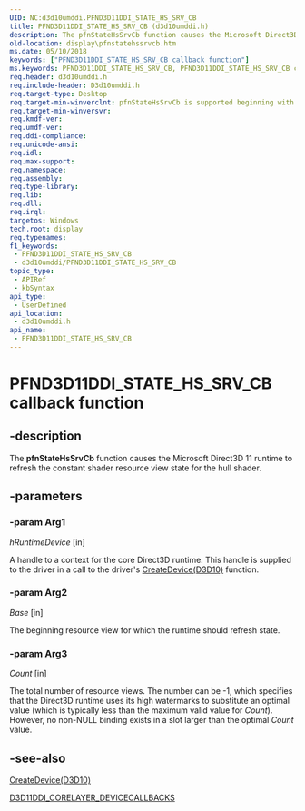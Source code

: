 ```yaml
---
UID: NC:d3d10umddi.PFND3D11DDI_STATE_HS_SRV_CB
title: PFND3D11DDI_STATE_HS_SRV_CB (d3d10umddi.h)
description: The pfnStateHsSrvCb function causes the Microsoft Direct3D 11 runtime to refresh the constant shader resource view state for the hull shader.
old-location: display\pfnstatehssrvcb.htm
ms.date: 05/10/2018
keywords: ["PFND3D11DDI_STATE_HS_SRV_CB callback function"]
ms.keywords: PFND3D11DDI_STATE_HS_SRV_CB, PFND3D11DDI_STATE_HS_SRV_CB callback, d3d10umddi/pfnStateHsSrvCb, d3d11state_functions_dfb556c1-522f-40b1-b5dd-ddfa4a4fc557.xml, display.pfnstatehssrvcb, pfnStateHsSrvCb, pfnStateHsSrvCb callback function [Display Devices]
req.header: d3d10umddi.h
req.include-header: D3d10umddi.h
req.target-type: Desktop
req.target-min-winverclnt: pfnStateHsSrvCb is supported beginning with the Windows 7 operating system.
req.target-min-winversvr: 
req.kmdf-ver: 
req.umdf-ver: 
req.ddi-compliance: 
req.unicode-ansi: 
req.idl: 
req.max-support: 
req.namespace: 
req.assembly: 
req.type-library: 
req.lib: 
req.dll: 
req.irql: 
targetos: Windows
tech.root: display
req.typenames: 
f1_keywords:
 - PFND3D11DDI_STATE_HS_SRV_CB
 - d3d10umddi/PFND3D11DDI_STATE_HS_SRV_CB
topic_type:
 - APIRef
 - kbSyntax
api_type:
 - UserDefined
api_location:
 - d3d10umddi.h
api_name:
 - PFND3D11DDI_STATE_HS_SRV_CB
---
```


# PFND3D11DDI_STATE_HS_SRV_CB callback function


## -description

The <b>pfnStateHsSrvCb</b> function causes the Microsoft Direct3D 11 runtime to refresh the constant shader resource view state for the hull shader.

## -parameters

### -param Arg1

*hRuntimeDevice* [in]

A handle to a context for the core Direct3D runtime. This handle is supplied to the driver in a call to the driver's <a href="/windows-hardware/drivers/ddi/d3d10umddi/nc-d3d10umddi-pfnd3d10ddi_createdevice">CreateDevice(D3D10)</a> function.

### -param Arg2

*Base* [in]

The beginning resource view for which the runtime should refresh state.

### -param Arg3

*Count* [in]

The total number of resource views. The number can be -1, which specifies that the Direct3D runtime uses its high watermarks to substitute an optimal value (which is typically less than the maximum valid value for <i>Count</i>). However, no non-NULL binding exists in a slot larger than the optimal <i>Count</i> value.

## -see-also

<a href="/windows-hardware/drivers/ddi/d3d10umddi/nc-d3d10umddi-pfnd3d10ddi_createdevice">CreateDevice(D3D10)</a>



<a href="/windows-hardware/drivers/ddi/d3d10umddi/ns-d3d10umddi-d3d11ddi_corelayer_devicecallbacks">D3D11DDI_CORELAYER_DEVICECALLBACKS</a>

